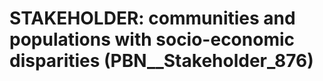 # STAKEHOLDER: __communities and populations with socio-economic disparities__ (PBN__Stakeholder_876)

